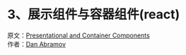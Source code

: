 # 3、展示组件与容器组件(react)
原文：[Presentational and Container Components](https://medium.com/@dan_abramov/smart-and-dumb-components-7ca2f9a7c7d0)  
作者：[Dan Abramov](https://medium.com/@dan_abramov)